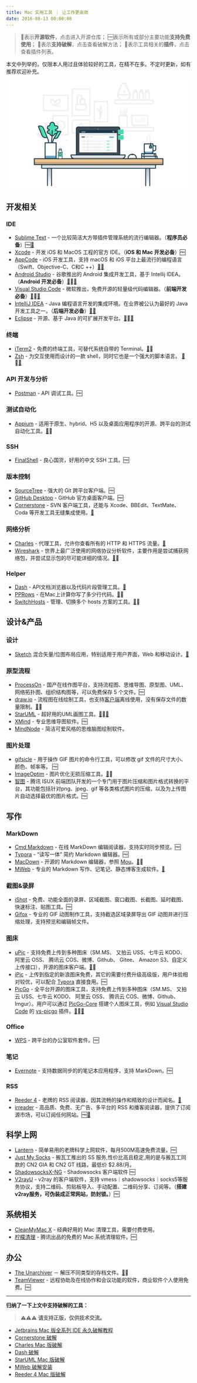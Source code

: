 ```yaml
---
title: Mac 实用工具 ｜ 让工作更高效
date: 2016-08-13 00:00:00
---
```


> 📖表示**开源软件**，点击进入开源仓库；
> 🆓表示所有或部分主要功能**支持免费使用**；
> 🔨表示**支持破解**，点击查看破解方法；
> 🔗表示工具相关的**插件**，点击查看插件列表。

本文中列举的，仅限本人用过且体验较好的工具，在精不在多。不定时更新，如有推荐欢迎补充。

![](/resources/images/macbook.png)

## 开发相关

### IDE

- [Sublime Text](http://www.sublimetext.com/3) - 一个比较简洁大方带插件管理系统的流行编辑器。（**程序员必备**）🆓[🔗](https://github.com/dreikanter/sublime-bookmarks)
- [Xcode](https://developer.apple.com/xcode/) - 开发 iOS 和 MacOS 工程的官方 IDE。（**iOS 和 Mac 开发必备**）🆓
- [AppCode](https://www.jetbrains.com/objc) - iOS 开发工具，支持 macOS 和 iOS 平台上最流行的编程语言（Swift、Objective-C、C和C ++）[🔨](resources/jetbrains-series)[🔗](https://plugins.jetbrains.com/objc)
- [Android Studio](https://developer.android.com/studio/index.html) - 谷歌推出的 Android 集成开发工具，基于 Intellij IDEA。（**Android 开发必备**）[📖](http://tools.android.com)🆓[🔗](https://github.com/balsikandar/Android-Studio-Plugins)
- <span id="vscode">[Visual Studio Code](https://code.visualstudio.com)</span> - 微软推出，免费开源的轻量级代码编辑器。（**前端开发必备**）[📖](https://github.com/Microsoft/vscode)🆓[🔗](https://marketplace.visualstudio.com/vscode)
- [IntelliJ IDEA](https://www.jetbrains.com/idea) - Java 编程语言开发的集成环境。在业界被公认为最好的 Java 开发工具之一。（**后端开发必备**）[🔨](resources/jetbrains-series)[🔗](https://plugins.jetbrains.com/idea)
- [Eclipse](https://www.eclipse.org) - 开源、基于 Java 的可扩展开发平台。[📖](http://git.eclipse.org/c/)🆓[🔗](https://marketplace.eclipse.org/)

### 终端

- [iTerm2](http://www.iterm2.com) - 免费的终端工具，可替代系统自带的 Terminal。[📖](https://github.com/gnachman/iTerm2)🆓
- [Zsh](https://www.zsh.org) - 为交互使用而设计的一款 shell，同时它也是一个强大的脚本语言。 [📖](https://sourceforge.net/projects/zsh/)🆓[🔗](https://github.com/unixorn/awesome-zsh-plugins)

### API 开发与分析

- [Postman](https://www.getpostman.com) - API 调试工具。🆓

### 测试自动化

- [Appium](http://appium.io) - 适用于原生、hybrid、H5 以及桌面应用程序的开源、跨平台的测试自动化工具。[📖](https://github.com/appium/appium)🆓

### SSH

- [FinalShell](resources/final-shell) - 良心国货，好用的中文 SSH 工具。🆓

### 版本控制

- [SourceTree](https://www.sourcetreeapp.com) - 强大的 Git 跨平台客户端。🆓
- [GitHub Desktop](https://desktop.github.com) - GitHub 官方桌面客户端。🆓
- [Cornerstone](resources/cornerstone) - SVN 客户端工具，还能与 Xcode、BBEdit、TextMate、Coda 等开发工具无缝集成使用。[🔨](resources/cornerstone)

### 网络分析

- [Charles](resources/charles) - 代理工具，允许你查看所有的 HTTP 和 HTTPS 流量。[🔨](resources/charles)
- [Wireshark](https://www.wireshark.org/) - 世界上最广泛使用的网络协议分析软件，主要作用是尝试捕获网络包，并尝试显示包的尽可能详细的情况。[📖](https://github.com/wireshark/wireshark)🆓

### Helper

- [Dash](https://kapeli.com/dash) - API文档浏览器以及代码片段管理工具。[🔨](resources/dash)
- [PPRows](https://github.com/jkpang/PPRows) - 在Mac上计算你写了多少行代码。[📖](https://github.com/jkpang/PPRows)🆓
- [SwitchHosts](https://oldj.github.io/SwitchHosts/) - 管理、切换多个 hosts 方案的工具。[📖](https://github.com/oldj/SwitchHosts)🆓

## 设计&产品

### 设计

- [Sketch](https://www.sketchapp.com) 混合矢量/位图布局应用，特别适用于用户界面，Web 和移动设计。[🔗](https://www.sketch.com/extensions/plugins/)

 <!-- - Sketch Toolbox - 一个超级简单的 Sketch 插件管理器。
 - Measure - 设计稿标注、测量工具。
 - User Flows - 直接从画板生成流程图。 -->

### 原型流程

- [ProcessOn](https://www.processon.com) - 国产在线作图平台，支持流程图、思维导图、原型图、UML、网络拓扑图、组织结构图等，可以免费保存 5 个文件。🆓
- [draw.io](https://www.draw.io) - 流程图在线绘制工具，也支持[客户端](https://github.com/jgraph/drawio-desktop/releases)离线使用，没有保存文件的数量限制。[📖](https://github.com/jgraph/drawio)🆓
- [StarUML](resources/star-uml) - 超好用的UML画图工具。[📖](https://github.com/staruml)🆓[🔨](resources/star-uml)
- [XMind](http://www.xmind.net) - 专业思维导图软件。🆓
- [MindNode](https://mindnode.com) - 简洁可爱风格的思维脑图绘制软件。

### 图片处理

- [gifsicle](http://www.lcdf.org/gifsicle/) - 用于操作 GIF 图片的命令行工具，可以修改 gif 文件的尺寸大小、颜色、帧率等。 🆓
- [ImageOptim](https://imageoptim.com/mac) - 图片优化无损压缩工具。[📖](https://github.com/ImageOptim/ImageOptim)🆓
- [智图](https://zhitu.isux.us/index.php/preview/download) - 腾讯 ISUX 前端团队开发的一个专门用于图片压缩和图片格式转换的平台，其功能包括针对png、jpeg、gif 等各类格式图片的压缩，以及为上传图片自动选择最优的图片格式。🆓

<!-- ### 涂鸦

Xournal 是一款简单但可靠的应用，可以让你通过手写板手写或者在笔记上涂鸦。
MrWriter -->

## 写作

### MarkDown

- [Cmd Markdown](https://www.zybuluo.com/mdeditor) - 在线 MarkDown 编辑阅读器，支持实时同步预览。🆓
- <span id = "typora">[Typora](http://www.typora.io)</span> - “读写一体” 简约 Markdown 编辑器。🆓
- [MacDown](https://macdown.uranusjr.com) - 开源的 Markdown 编辑器，参照 [Mou](http://25.io/mou/)。[📖](https://github.com/MacDownApp/macdown)🆓
- [MWeb](https://zh.mweb.im) - 专业的 Markdown 写作、记笔记、静态博客生成软件。[🔨](resources/mweb)

### 截图&录屏

- [iShot](https://apps.apple.com/cn/app/ishot-截图-长截图-标注工具/id1485844094?mt=12) - 免费、功能全面的录屏、区域截图、窗口截图、长截图、延时截图、快速标注、贴图工具。🆓
- [Gifox](https://gifox.io) - 专业的 GIF 动图制作工具，支持截选区域录屏导出 GIF 动图并进行压缩处理，支持预览和编辑帧文件。

### 图床

- [uPic](https://blog.svend.cc/upic) - 支持免费上传到多种图床（SM.MS、 又拍云 USS、七牛云 KODO、 阿里云 OSS、 腾讯云 COS、微博、Github、 Gitee、 Amazon S3、自定义上传接口），开源的图床客户端。[📖](https://github.com/gee1k/uPic)🆓
- [iPic](http://toolinbox.net/iPic/) - 上传到指定的新浪图床免费，其它的需要付费升级高级版，用户体验相对较优，可以配合 [Typora](#typora) 直接食用。🆓
- [PicGo](https://molunerfinn.com/PicGo/) - 全平台开源的图床工具，支持免费上传到多种图床（SM.MS、 又拍云 USS、七牛云 KODO、 阿里云 OSS、 腾讯云 COS、微博、Github、Imgur）。用户可以通过 [PicGo-Core](https://github.com/PicGo/PicGo-Core) 搭建个人图床工具，例如 [Visual Studio Code](#vscode) 的 [vs-picgo](https://marketplace.visualstudio.com/items?itemName=Spades.vs-picgo) 插件。[📖](https://github.com/Molunerfinn/PicGo)🆓[🔗](https://github.com/PicGo/PicGo-Core)

### Office

- [WPS](https://www.wps.cn/product/wpsmac/) - 跨平台的办公室软件套件。🆓

### 笔记

- [Evernote](https://www.yinxiang.com/download/) - 支持数据同步的的笔记本应用程序，支持 MarkDown。🆓

### RSS

- [Reeder 4](resources/reeder) - 老牌的 RSS 阅读器，因其流畅的操作和精致的设计而闻名。[🔨](resources/reeder)
- [irreader](http://irreader.fatecore.com) - 高品质、免费、无广告、多平台的 RSS 和播客阅读器，提供了订阅源市场，可以订阅任何网站。🆓[📖](https://github.com/skdjfla/irreader)

## 科学上网

- [Lantern](https://github.com/getlantern/download) - 简单易用的老牌科学上网软件，每月500M高速免费流量。🆓
- [Just My Socks](https://justmysocks2.net/members/cart.php) - 搬瓦工推出的 SS 服务,性价比高且稳定,用的是与搬瓦工同款的 CN2 GIA 和 CN2 GT 线路，最低价 $2.88/月。
- [ShadowsocksX-NG](https://github.com/shadowsocks/ShadowsocksX-NG/releases) - Shadowsocks 客户端软件 🆓
- [V2rayU](https://github.com/yanue/V2rayU) - v2ray 的客户端软件，支持 vmess｜shadowsocks｜socks5等服务协议，支持二维码、剪贴板导入、手动配置、二维码分享、订阅等。（**搭建v2ray服务，可伪装成正常网站，防封锁。**）🆓

## 系统相关

- [CleanMyMac X](https://cleanmymac.com) - 经典好用的 Mac 清理工具，需要付费使用。
- [柠檬清理](https://lemon.qq.com) - 腾讯出品的免费的 Mac 系统清理软件。🆓

## 办公

- [The Unarchiver](https://theunarchiver.com) － 解压不同类型的存档文件。[📖](https://bitbucket.org/kosovan/theunarchiver/src/default/)🆓
- [TeamViewer](https://www.teamviewer.com) - 远程协助及在线协作和会议功能的软件，商业软件个人使用免费。🆓

---

**归纳了一下上文中支持破解的工具：**

> ⚠️⚠️⚠️ **请支持正版，仅供技术交流。**

- [Jetbrains Mac 版全系列 IDE 永久破解教程](resources/jetbrains-series)
- [Cornerstone 破解](resources/cornerstone)
- [Charles Mac 版破解](resources/charles)
- [Dash 破解](resources/dash)
- [StarUML Mac 版破解](resources/star-uml)
- [MWeb 破解安装](resources/mweb)
- [Reeder 4 Mac 版破解](resources/reeder)
